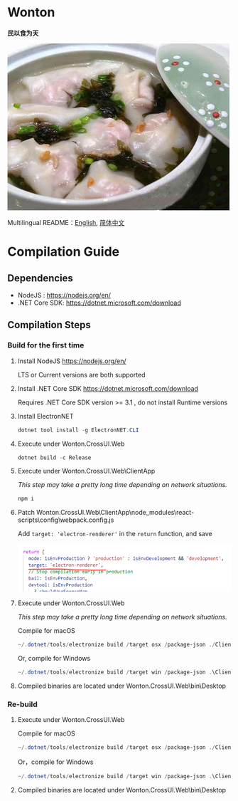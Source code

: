 # Wonton

**民以食为天**

![wonton](./imgs/wonton.jpg)

Multilingual README：[English](./README.en-US.md), [简体中文](./README.md)


# Compilation Guide

## Dependencies

- NodeJS : https://nodejs.org/en/
- .NET Core SDK: https://dotnet.microsoft.com/download

## Compilation Steps

### Build for the first time

1. Install NodeJS https://nodejs.org/en/
    
    LTS or Current versions are both supported

2. Install .NET Core SDK https://dotnet.microsoft.com/download

    Requires .NET Core SDK version >= 3.1 , do not install Runtime versions

3. Install ElectronNET 

    ```powershell
    dotnet tool install -g ElectronNET.CLI
    ```

4. Execute under Wonton.CrossUI.Web

    ```powershell
    dotnet build -c Release
    ```

5. Execute under Wonton.CrossUI.Web\ClientApp 
   
   *This step may take a pretty long time depending on network situations.*

    ```powershell
    npm i
    ```

6. Patch Wonton.CrossUI.Web\ClientApp\node_modules\react-scripts\config\webpack.config.js

    Add ```target: 'electron-renderer'``` in the ```return``` function, and save

    ![webpack](./imgs/target.png)

7. Execute under Wonton.CrossUI.Web

    *This step may take a pretty long time depending on network situations.*

    Compile for macOS
    ```powershell
    ~/.dotnet/tools/electronize build /target osx /package-json ./ClientApp/electron.package.json
    ```

    Or, compile for Windows
    ```powershell
    ~/.dotnet/tools/electronize build /target win /package-json .\ClientApp\electron.package.json
    ```
8. Compiled binaries are located under Wonton.CrossUI.Web\bin\Desktop

### Re-build

1. Execute under Wonton.CrossUI.Web

    Compile for macOS
    ```powershell
    ~/.dotnet/tools/electronize build /target osx /package-json ./ClientApp/electron.package.json
    ```

    Or，compile for Windows
    ```powershell
    ~/.dotnet/tools/electronize build /target win /package-json .\ClientApp\electron.package.json
    ```
2. Compiled binaries are located under Wonton.CrossUI.Web\bin\Desktop
